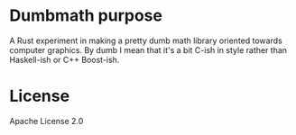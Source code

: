 # Dumbmath purpose

A Rust experiment in making a pretty dumb math library oriented
towards computer graphics. By dumb I mean that it's a bit C-ish in
style rather than Haskell-ish or C++ Boost-ish.

# License

Apache License 2.0
